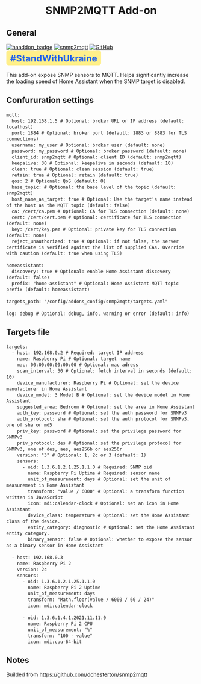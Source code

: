<div align="center">
<h1>SNMP2MQTT Add-on</h1>
</div>

## General

[![haaddon_badge](https://img.shields.io/badge/HA-Addon-blue.svg)](https://developers.home-assistant.io/docs/add-ons)
[![snmp2mqtt](https://img.shields.io/badge/SNMP-MQTT-blue.svg)](https://github.com/andrewjswan/snmp2mqtt-addon/)
[![GitHub](https://img.shields.io/github/license/andrewjswan/snmp2mqtt-addon?color=blue)](https://github.com/andrewjswan/snmp2mqtt-addon/blob/master/LICENSE)
[![StandWithUkraine](https://raw.githubusercontent.com/vshymanskyy/StandWithUkraine/main/badges/StandWithUkraine.svg)](https://github.com/vshymanskyy/StandWithUkraine/blob/main/docs/README.md)

This add-on expose SNMP sensors to MQTT.
Helps significantly increase the loading speed of Home Assistant when the SNMP target is disabled.

## Confururation settings

```
mqtt:
  host: 192.168.1.5 # Optional: broker URL or IP address (default: localhost)
  port: 1884 # Optional: broker port (default: 1883 or 8883 for TLS connections)
  username: my_user # Optional: broker user (default: none)
  password: my_password # Optional: broker password (default: none)
  client_id: snmp2mqtt # Optional: client ID (default: snmp2mqtt)
  keepalive: 30 # Optional: keepalive in seconds (default: 10)
  clean: true # Optional: clean session (default: true)
  retain: true # Optional: retain (default: true)
  qos: 2 # Optional: QoS (default: 0)
  base_topic: # Optional: the base level of the topic (default: snmp2mqtt)
  host_name_as_target: true # Optional: Use the target's name instead of the host as the MQTT topic (default: false)
  ca: /cert/ca.pem # Optional: CA for TLS connection (default: none)
  cert: /cert/cert.pem # Optional: certificate for TLS connection (default: none)
  key: /cert/key.pem # Optional: private key for TLS connection (default: none)
  reject_unauthorized: true # Optional: if not false, the server certificate is verified against the list of supplied CAs. Override with caution (default: true when using TLS)

homeassistant:
  discovery: true # Optional: enable Home Assistant discovery (default: false)
  prefix: "home-assistant" # Optional: Home Assistant MQTT topic prefix (default: homeassistant)

targets_path: "/config/addons_config/snmp2mqtt/targets.yaml"

log: debug # Optional: debug, info, warning or error (default: info)
```

## Targets file

```
targets:
  - host: 192.168.0.2 # Required: target IP address
    name: Raspberry Pi # Optional: target name
    mac: 00:00:00:00:00:00 # Optional: mac adress
    scan_interval: 30 # Optional: fetch interval in seconds (default: 10)
    device_manufacturer: Raspberry Pi # Optional: set the device manufacturer in Home Assistant
    device_model: 3 Model B # Optional: set the device model in Home Assistant
    suggested_area: Bedroom # Optional: set the area in Home Assistant
    auth_key: password # Optional: set the auth password for SNMPv3
    auth_protocol: sha # Optional: set the auth protocol for SNMPv3, one of sha or md5
    priv_key: password # Optional: set the privilege password for SNMPv3
    priv_protocol: des # Optional: set the privilege protocol for SNMPv3, one of des, aes, aes256b or aes256r
    version: "3" # Optional: 1, 2c or 3 (default: 1)
    sensors:
      - oid: 1.3.6.1.2.1.25.1.1.0 # Required: SNMP oid
        name: Raspberry Pi Uptime # Required: sensor name
        unit_of_measurement: days # Optional: set the unit of measurement in Home Assistant
        transform: "value / 6000" # Optional: a transform function written in JavaScript
        icon: mdi:calendar-clock # Optional: set an icon in Home Assistant
        device_class: temperature # Optional: set the Home Assistant class of the device.
        entity_category: diagnostic # Optional: set the Home Assistant entity category.
        binary_sensor: false # Optional: whether to expose the sensor as a binary sensor in Home Assistant

  - host: 192.168.0.3
    name: Raspberry Pi 2
    version: 2c
    sensors:
      - oid: 1.3.6.1.2.1.25.1.1.0
        name: Raspberry Pi 2 Uptime
        unit_of_measurement: days
        transform: "Math.floor(value / 6000 / 60 / 24)"
        icon: mdi:calendar-clock

      - oid: 1.3.6.1.4.1.2021.11.11.0
        name: Raspberry Pi 2 CPU
        unit_of_measurement: "%"
        transform: "100 - value"
        icon: mdi:cpu-64-bit
```

## Notes

Builded from https://github.com/dchesterton/snmp2mqtt
